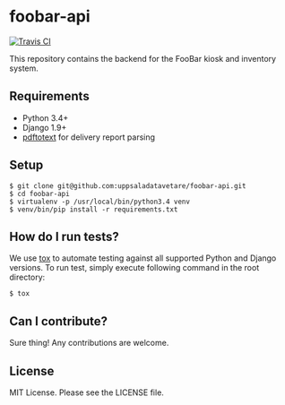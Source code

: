 # foobar-api

[![Travis CI](https://travis-ci.org/uppsaladatavetare/foobar-api.png)](https://travis-ci.org/uppsaladatavetare/foobar-api)

This repository contains the backend for the FooBar kiosk and inventory system.

## Requirements

- Python 3.4+
- Django 1.9+
- [pdftotext](https://linux.die.net/man/1/pdftotext) for delivery report parsing

## Setup

    $ git clone git@github.com:uppsaladatavetare/foobar-api.git
    $ cd foobar-api
    $ virtualenv -p /usr/local/bin/python3.4 venv
    $ venv/bin/pip install -r requirements.txt

## How do I run tests?

We use [tox](https://tox.readthedocs.org/en/latest/) to automate testing against all supported Python and Django versions. To run test, simply execute following command in the root directory:

    $ tox

## Can I contribute?

Sure thing! Any contributions are welcome.

## License

MIT License. Please see the LICENSE file.
